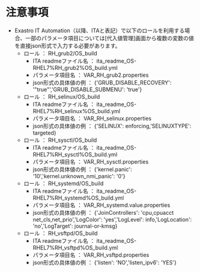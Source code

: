 # 注意事項

* Exastro IT Automation（以降、ITAと表記）で以下のロールを利用する場合、一部のパラメータ項目については[代入値管理]画面から複数の変数の値を直接json形式で入力する必要があります。 
  * ロール ： RH_grub2/OS_build  
    * ITA readmeファイル名 ： ita_readme_OS-RHEL7%RH_grub2%OS_build.yml  
    * パラメータ項目名 ： VAR_RH_grub2.properties  
    * json形式の具体値の例 ：  {'GRUB_DISABLE_RECOVERY': '"true"','GRUB_DISABLE_SUBMENU': 'true'}
  * ロール ： RH_selinux/OS_build  
    * ITA readmeファイル名 ： ita_readme_OS-RHEL7%RH_selinux%OS_build.yml  
    * パラメータ項目名 ： VAR_RH_selinux.properties  
    * json形式の具体値の例 ：  {'SELINUX': enforcing,'SELINUXTYPE': targeted}
  * ロール ： RH_sysctl/OS_build  
    * ITA readmeファイル名 ： ita_readme_OS-RHEL7%RH_sysctl%OS_build.yml  
    * パラメータ項目名 ： VAR_RH_sysctl.properties  
    * json形式の具体値の例 ：  {'kernel.panic': '10','kernel.unknown_nmi_panic': '0'}
  * ロール ： RH_systemd/OS_build  
    * ITA readmeファイル名 ： ita_readme_OS-RHEL7%RH_systemd%OS_build.yml  
    * パラメータ項目名 ： VAR_RH_systemd.value.properties  
    * json形式の具体値の例 ：  {'JoinControllers': 'cpu,cpuacct net_cls,net_prio','LogColor': 'yes','LogLevel': info,'LogLocation': 'no','LogTarget': journal-or-kmsg}
  * ロール ： RH_vsftpd/OS_build  
    * ITA readmeファイル名 ： ita_readme_OS-RHEL7%RH_vsftpd%OS_build.yml  
    * パラメータ項目名 ： VAR_RH_vsftpd.properties  
    * json形式の具体値の例 ：  {'listen': 'NO','listen_ipv6': 'YES'}
